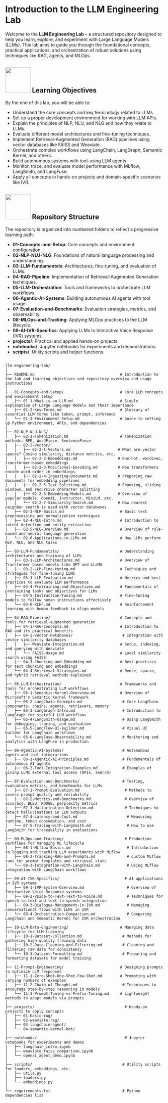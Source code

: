 # Introduction to the LLM Engineering Lab

Welcome to the **LLM Engineering Lab** – a structured repository designed to help you learn, explore, and experiment with Large Language Models (LLMs). This lab aims to guide you through the foundational concepts, practical applications, and orchestration of robust solutions using techniques like RAG, agents, and MLOps.

## <img src="https://cdn-icons-png.flaticon.com/512/6062/6062161.png" width="80"/> Learning Objectives

By the end of this lab, you will be able to:

- Understand the core concepts and key terminology related to LLMs.
- Set up a proper development environment for working with LLM APIs.
- Explain the principles of NLP, NLU, and NLG and how they relate to LLMs.
- Evaluate different model architectures and fine-tuning techniques.
- Implement Retrieval-Augmented Generation (RAG) pipelines using vector databases like FAISS and Weaviate.
- Orchestrate complex workflows using LangChain, LangGraph, Semantic Kernel, and others.
- Build autonomous systems with tool-using LLM agents.
- Monitor, trace, and evaluate model performance with MLflow, LangSmith, and LangFuse.
- Apply all concepts in hands-on projects and domain-specific scenarios like IVR.


## <img src="https://cdn-icons-png.flaticon.com/512/18310/18310876.png" width="80"/>  Repository Structure

The repository is organized into numbered folders to reflect a progressive learning path:

- **01-Concepts-and-Setup**: Core concepts and environment configuration.
- **02-NLP-NLU-NLG**: Foundations of natural language processing and understanding.
- **03-LLM-Fundamentals**: Architectures, fine-tuning, and evaluation of LLMs.
- **04-RAG-Pipeline**: Implementation of Retrieval-Augmented Generation techniques.
- **05-LLM-Orchestration**: Tools and frameworks to orchestrate LLM workflows.
- **06-Agentic-AI-Systems**: Building autonomous AI agents with tool usage.
- **07-Evaluation-and-Benchmarks**: Evaluation strategies, metrics, and observability.
- **08-MLOps-and-Tracking**: Applying MLOps practices to the LLM lifecycle.
- **09-AI-IVR-Specifics**: Applying LLMs to Interactive Voice Response (IVR) systems.
- **projects/**: Practical and applied hands-on projects.
- **notebooks/**: Jupyter notebooks for experiments and demonstrations.
- **scripts/**: Utility scripts and helper functions.

```

llm-engineering-lab/
│
├── README.md                                      # Introduction to the lab and learning objectives and repository overview and usage instructions
│
├── 01-Concepts-and-Setup/                         # Core LLM concepts and environment setup
│   ├── 01-1-What-is-an-LLM.md                     # Simple explanation of Large Language Models and their importance
│   ├── 01-2-Key-Terms.md                          # Glossary of essential LLM terms like token, prompt, inference
│   └── 01-3-Environment-Setup.md                  # Guide to setting up Python environment, APIs, and dependencies
│
├── 02-NLP-NLU-NLG/                                
│   ├── 02-1-Tokenization.md                       # Tokenization methods: BPE, WordPiece, SentencePiece
│   ├── 02-2-Vector/
│   │   ├── 02-2-1-Vectors.md                     # What are vector spaces? Cosine similarity, distance metrics, etc.
│   │   ├── 02-2-2-Embeddings.md                  # One-hot, word2vec, transformer-based embeddings
│   │   ├── 02-2-3-Positional-Encoding.md         # How transformers encode word order in embeddings
│   │   ├── 02-2-4-Ingesting-Documents.md         # Preparing raw documents for embedding pipelines
│   │   ├── 02-2-5-Text-Splitting.md              # Chunking, sliding windows, and recursive character splitting
│   │   ├── 02-2-6-Embedding-Models.md            # Overview of popular models: OpenAI, Instructor, MiniLM, etc.
│   │   └── 02-2-7-Similarity-Search.md           # How nearest neighbor search is used with vector databases
│   ├── 02-3-NLP-Basics.md                         # Basic text preprocessing and normalization techniques
│   ├── 02-4-NLU-Intro.md                          # Introduction to intent detection and entity extraction
│   ├── 02-5-NLG-Overview.md                       # Overview of rule-based and neural language generation
│   └── 02-6-Applications-in-LLMs.md               # How LLMs perform NLP, NLU, and NLG tasks
│
├── 03-LLM-Fundamentals/                           # Understanding architectures and training of LLMs
│   ├── 03-1-LLM-Architectures.md                  # Overview of Transformer-based models like GPT and LLaMA
│   ├── 03-2-LLM-Fine-tuning.md                    # Techniques and strategies for fine-tuning LLMs
│   ├── 03-3-LLM-Evaluation.md                     # Metrics and best practices to evaluate LLM performance
│   ├── 03-4-Pretraining-and-Objectives.md         # Fundamentals of pretraining tasks and objectives for LLMs
│   ├── 03-5-Instruction-Tuning.md                 # Fine-tuning models to follow human instructions effectively
│   └── 03-6-RLHF.md                               # Reinforcement learning with human feedback to align models
│
├── 04-RAG-Pipeline/                               # Concepts and tools for retrieval-augmented generation
│   ├── 04-1-RAG-Concepts.md                       # Introduction to RAG and its practical benefits
│   ├── 04-2-Vector-Databases/                      # Integration with vector similarity databases
│   │   ├── Weaviate-Integration.md                # Setup, indexing, and querying with Weaviate
│   │   └── FAISS-Usage.md                         # Local similarity search using FAISS
│   ├── 04-3-Chunking-and-Embedding.md             # Best practices for text chunking and embeddings
│   └── 04-4-Retrieval-Strategies.md               # Dense, sparse, and hybrid retrieval methods explained
│
├── 05-LLM-Orchestration/                          # Frameworks and tools for orchestrating LLM workflows
│   ├── 05-1-Semantic-Kernel-Overview.md           # Overview of Microsoft’s Semantic Kernel framework
│   ├── 05-2-LangChain-Concepts.md                  # Core LangChain components: chains, agents, retrievers, memory
│   ├── 05-3-LangGraph-Intro.md                     # Introduction to LangGraph for stateful LLM workflows
│   ├── 05-4-LangSmith-Usage.md                     # Using LangSmith for debugging, tracing, and evaluation
│   ├── 05-5-LangFlow-UI-Builder.md                 # Visual UI builder for LangChain workflows
│   └── 05-6-LangFuse-Observability.md              # Monitoring and analytics with LangFuse in production
│
├── 06-Agentic-AI-Systems/                          # Autonomous agents and tool integrations
│   ├── 06-1-Agentic-AI-Principles.md               # Fundamentals of autonomous AI agents
│   ├── 06-2-Tool-Integration-Examples.md           # Examples of giving LLMs external tool access (APIs, search)
│
├── 07-Evaluation-and-Benchmarks/                   # Testing, evaluation metrics, and benchmarks for LLMs
│   ├── 07-1-Prompt-Evaluation.md                    # Methods to assess prompt quality and reliability
│   ├── 07-2-Metrics-and-Benchmarks.md               # Overview of accuracy, BLEU, ROUGE, perplexity metrics
│   ├── 07-3-Hallucination-Detection.md              # Techniques to detect hallucinations in LLM outputs
│   ├── 07-4-Latency-and-Cost.md                      # Measuring runtime, token consumption, and cost
│   └── 07-5-Tracing-with-LangSmith.md                # How to use LangSmith for traceability in evaluations
│
├── 08-MLOps-and-Tracking/                           # Production workflows for managing ML lifecycle
│   ├── 08-1-MLflow-Basics.md                         # Introduction to logging and tracking LLM experiments with MLflow
│   ├── 08-2-Tracking-RAG-and-Prompts.md              # Custom MLflow runs for prompt templates and retrieval stats
│   └── 08-3-Integration-with-LangChain.md            # Using MLflow integration with LangChain workflows
│
├── 09-AI-IVR-Specifics/                             # AI applications in IVR systems
│   ├── 09-1-IVR-System-Overview.md                   # Overview of Interactive Voice Response systems
│   ├── 09-2-Voice-to-Text-Text-to-Voice.md           # Techniques for speech-to-text and text-to-speech integration
│   ├── 09-3-Dialogue-Management-in-IVR.md            # Managing conversational flows with LLMs in IVR
│   └── 09-4-Orchestration-Comparison.md              # Comparing LangChain and Semantic Kernel for IVR orchestration
│
├── 10-LLM-Data-Engineering/                       # Managing data lifecycle for LLM training
│   ├── 10-1-Dataset-Collection.md                  # Methods for gathering high-quality training data
│   ├── 10-2-Data-Cleaning-and-Filtering.md         # Cleaning and filtering raw data for consistency
│   └── 10-3-Dataset-Formatting.md                  # Preparing and formatting datasets for model training
│
├── 11-Prompt-Engineering/                         # Designing prompts to optimize LLM responses
│   ├── 11-1-Zero-Shot-One-Shot-Few-Shot.md        # Prompting with varying numbers of examples
│   ├── 11-2-Chain-of-Thought.md                    # Techniques to encourage step-by-step reasoning in models
│   └── 11-3-Prompt-Tuning-vs-Prefix-Tuning.md     # Lightweight methods to adapt models via prompts
│
├── projects/                                        # Hands-on projects to apply concepts
│   ├── 01-basic-rag/
│   ├── 02-weaviate-rag/
│   ├── 03-langchain-agent/
│   └── 04-semantic-kernel-bot/
│
├── notebooks/                                       # Jupyter notebooks for experiments and demos
│   ├── langchain_intro.ipynb
│   ├── weaviate_faiss_comparison.ipynb
│   └── openai_agent_demo.ipynb
│
├── scripts/                                        # Utility scripts for loaders, embeddings, etc.
│   ├── utils.py
│   ├── loaders.py
│   └── embeddings.py
│
└── requirements.txt                                # Python dependencies list

```
